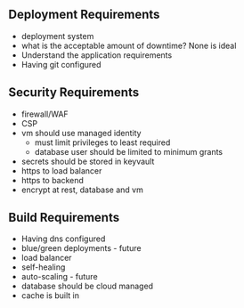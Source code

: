 ## Deployment Requirements
- deployment system
- what is the acceptable amount of downtime? None is ideal
- Understand the application requirements
- Having git configured

## Security Requirements
- firewall/WAF
- CSP
- vm should use managed identity
  - must limit privileges to least required
  - database user should be limited to minimum grants
- secrets should be stored in keyvault
- https to load balancer
- https to backend
- encrypt at rest, database and vm

## Build Requirements
- Having dns configured
- blue/green deployments - future
- load balancer
- self-healing
- auto-scaling - future
- database should be cloud managed
- cache is built in
